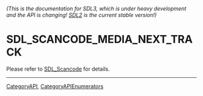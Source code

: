 ###### (This is the documentation for SDL3, which is under heavy development and the API is changing! [SDL2](https://wiki.libsdl.org/SDL2/) is the current stable version!)
# SDL_SCANCODE_MEDIA_NEXT_TRACK

Please refer to [SDL_Scancode](SDL_Scancode) for details.

----
[CategoryAPI](CategoryAPI), [CategoryAPIEnumerators](CategoryAPIEnumerators)

